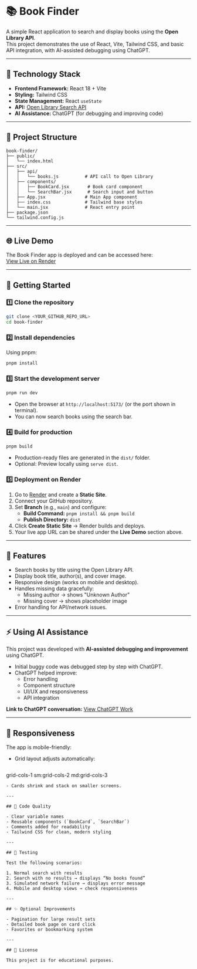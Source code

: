 # 📚 Book Finder

A simple React application to search and display books using the **Open Library API**.  
This project demonstrates the use of React, Vite, Tailwind CSS, and basic API integration, with AI-assisted debugging using ChatGPT.

---

## 🧰 Technology Stack

- **Frontend Framework:** React 18 + Vite  
- **Styling:** Tailwind CSS  
- **State Management:** React `useState`  
- **API:** [Open Library Search API](https://openlibrary.org/search.json?title={bookTitle})  
- **AI Assistance:** ChatGPT (for debugging and improving code)  

---

## 📂 Project Structure

```
book-finder/
├── public/
│   └── index.html
├── src/
│   ├── api/
│   │   └── books.js          # API call to Open Library
│   ├── components/
│   │   ├── BookCard.jsx       # Book card component
│   │   └── SearchBar.jsx      # Search input and button
│   ├── App.jsx               # Main App component
│   ├── index.css             # Tailwind base styles
│   └── main.jsx              # React entry point
├── package.json
└── tailwind.config.js
```

---

## 🌐 Live Demo

The Book Finder app is deployed and can be accessed here:  
[View Live on Render](https://book-finder-4ezv.onrender.com)

---

## 🚀 Getting Started

### 1️⃣ Clone the repository
```bash
git clone <YOUR_GITHUB_REPO_URL>
cd book-finder
```

### 2️⃣ Install dependencies
Using pnpm:
```bash
pnpm install
```

### 3️⃣ Start the development server
```bash
pnpm run dev
```
- Open the browser at `http://localhost:5173/` (or the port shown in terminal).  
- You can now search books using the search bar.

### 4️⃣ Build for production
```bash
pnpm build
```
- Production-ready files are generated in the `dist/` folder.  
- Optional: Preview locally using `serve dist`.

### 5️⃣ Deployment on Render
1. Go to [Render](https://render.com/) and create a **Static Site**.  
2. Connect your GitHub repository.  
3. Set **Branch** (e.g., `main`) and configure:  
   - **Build Command:** `pnpm install && pnpm build`  
   - **Publish Directory:** `dist`  
4. Click **Create Static Site** → Render builds and deploys.  
5. Your live app URL can be shared under the **Live Demo** section above.

---

## 🎨 Features

- Search books by title using the Open Library API.  
- Display book title, author(s), and cover image.  
- Responsive design (works on mobile and desktop).  
- Handles missing data gracefully:
  - Missing author → shows "Unknown Author"  
  - Missing cover → shows placeholder image  
- Error handling for API/network issues.  

---

## ⚡ Using AI Assistance

This project was developed with **AI-assisted debugging and improvement** using ChatGPT.  
- Initial buggy code was debugged step by step with ChatGPT.  
- ChatGPT helped improve:
  - Error handling
  - Component structure
  - UI/UX and responsiveness
  - API integration

**Link to ChatGPT conversation:** [View ChatGPT Work](https://chatgpt.com/share/68b68c36-828c-8013-9ce4-071e52fceeb8)

---

## 📱 Responsiveness

The app is mobile-friendly:
- Grid layout adjusts automatically:
  ```css
grid-cols-1 sm:grid-cols-2 md:grid-cols-3
```
- Cards shrink and stack on smaller screens.

---

## 📝 Code Quality

- Clear variable names  
- Reusable components (`BookCard`, `SearchBar`)  
- Comments added for readability  
- Tailwind CSS for clean, modern styling

---

## 🧪 Testing

Test the following scenarios:

1. Normal search with results  
2. Search with no results → displays “No books found”  
3. Simulated network failure → displays error message  
4. Mobile and desktop views → check responsiveness  

---

## ✨ Optional Improvements

- Pagination for large result sets  
- Detailed book page on card click  
- Favorites or bookmarking system  

---

## 📄 License

This project is for educational purposes.

